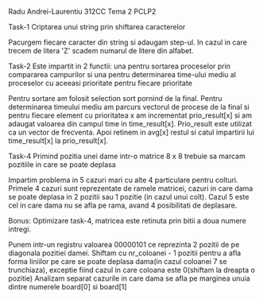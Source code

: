 Radu Andrei-Laurentiu 312CC Tema 2 PCLP2

Task-1 Criptarea unui string prin shiftarea caracterelor

Pacurgem fiecare caracter din string si adaugam step-ul.
In cazul in care trecem de litera 'Z' scadem numarul de litere din
alfabet.

Task-2 Este impartit in 2 functii: una pentru sortarea proceselor prin compararea campurilor si una pentru determinarea time-ului mediu al proceselor cu aceeasi prioritate pentru fiecare prioritate

Pentru sortare am folosit selection sort pornind de la final.
Pentru determinarea timeului mediu am parcurs vectorul de procese de la final si pentru fiecare element cu prioritatea x am incrementat
prio_result[x] si am adaugat valoarea din campul time in 
time_result[x]. Prio_result este utilizat ca un vector de frecventa. Apoi retinem in avg[x] restul si catul impartirii lui time_result[x] la prio_result[x]. 

Task-4 Primind pozitia unei dame intr-o matrice 8 x 8 trebuie sa marcam pozitiile in care se poate deplasa

Impartim problema in 5 cazuri mari cu alte 4 particulare pentru colturi. Primele 4 cazuri sunt reprezentate de ramele matricei, cazuri in care dama se poate deplasa in 2 pozitii sau 1 pozitie (in cazul unui colt). Cazul 5 este cel in care dama nu se afla pe rama, avand 4 posibilitati de deplasare.

Bonus: Optimizare task-4, matricea este retinuta prin bitii a doua numere intregi.

Punem intr-un registru valoarea 00000101 ce reprezinta 2 pozitii de pe diagonala pozitiei damei. Shiftam cu nr_coloanei - 1 pozitii pentru a afla forma liniilor pe care se poate deplasa dama(in cazul coloanei 7 se trunchiaza), exceptie fiind cazul in care coloana este 0(shiftam la dreapta o pozitie)
Analizam separat cazurile in care dama se afla pe marginea unuia dintre numerele board[0] si board[1]
